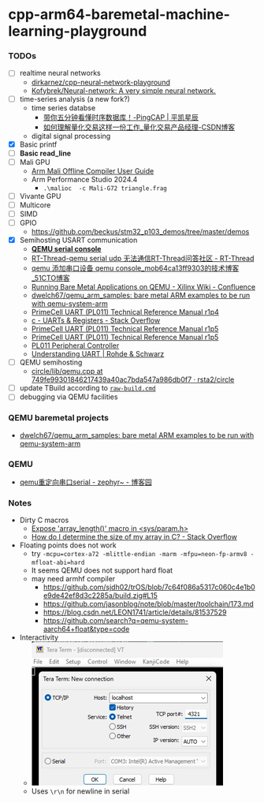 cpp-arm64-baremetal-machine-learning-playground
===============================================
### TODOs
- [ ] realtime neural networks
  - [dirkarnez/cpp-neural-network-playground](https://github.com/dirkarnez/cpp-neural-network-playground)
  - [Kofybrek/Neural-network: A very simple neural network.](https://github.com/Kofybrek/Neural-network)
- [ ] time-series analysis (a new fork?)
  - time series databse
    - [带你五分钟看懂时序数据库！-PingCAP | 平凯星辰](https://cn.pingcap.com/article/post/2900.html)
    - [如何理解量化交易这样一份工作_量化交易产品经理-CSDN博客](https://blog.csdn.net/The_Time_Runner/article/details/104688850)
  - digital signal processing
- [x] Basic printf
- [ ] **Basic read_line**
- [ ] Mali GPU
  - [Arm Mali Offline Compiler User Guide](https://developer.arm.com/documentation/101863/0805/Using-Mali-Offline-Compiler/Compiling-OpenGL-ES-shaders?lang=en)
  - Arm Performance Studio 2024.4
    - `.\malioc  -c Mali-G72 triangle.frag`
- [ ] Vivante GPU
- [ ] Multicore
- [ ] SIMD
- [ ] GPIO
  - https://github.com/beckus/stm32_p103_demos/tree/master/demos
- [x] Semihosting USART communication
  - [**QEMU serial console**](https://www.uni-koeln.de/~pbogusze/posts/QEMU_serial_console.html)
  - [RT-Thread-qemu serial udp 无法通信RT-Thread问答社区 - RT-Thread](https://club.rt-thread.org/ask/question/ba9e73756a98ca4a.html)
  - [qemu 添加串口设备 qemu console_mob64ca13ff9303的技术博客_51CTO博客](https://blog.51cto.com/u_16213613/10599763)
  - [Running Bare Metal Applications on QEMU - Xilinx Wiki - Confluence](https://xilinx-wiki.atlassian.net/wiki/spaces/A/pages/821854273/Running+Bare+Metal+Applications+on+QEMU)
  - [dwelch67/qemu_arm_samples: bare metal ARM examples to be run with qemu-system-arm](https://github.com/dwelch67/qemu_arm_samples)
  - [PrimeCell UART (PL011) Technical Reference Manual r1p4](https://developer.arm.com/documentation/ddi0183/f/programmer-s-model/register-descriptions/flag-register--uartfr)
  - [c - UARTs & Registers - Stack Overflow](https://stackoverflow.com/questions/53714570/uarts-registers)
  - [PrimeCell UART (PL011) Technical Reference Manual r1p5](https://developer.arm.com/documentation/ddi0183/g/)
  - [PrimeCell UART (PL011) Technical Reference Manual r1p5](https://developer.arm.com/documentation/ddi0183/latest/)
  - [PL011 Peripheral Controller](https://developer.arm.com/Processors/PL011)
  - [Understanding UART | Rohde & Schwarz](https://www.rohde-schwarz.com/hk/products/test-and-measurement/essentials-test-equipment/digital-oscilloscopes/understanding-uart_254524.html)
- [ ] QEMU semihosting
  - [circle/lib/qemu.cpp at 749fe99301846217439a40ac7bda547a986db0f7 · rsta2/circle](https://github.com/rsta2/circle/blob/749fe99301846217439a40ac7bda547a986db0f7/lib/qemu.cpp#L34)
- [ ] update TBuild according to [`raw-build.cmd`](./raw-build.cmd)
- [ ] debugging via QEMU facilities

### QEMU baremetal projects
- [dwelch67/qemu_arm_samples: bare metal ARM examples to be run with qemu-system-arm](https://github.com/dwelch67/qemu_arm_samples)

### QEMU
- [qemu重定向串口serial - zephyr~ - 博客园](https://www.cnblogs.com/lvzh/p/17999381)

### Notes
- Dirty C macros
  - [Expose 'array_length()' macro in <sys/param.h>](https://gcc.gnu.org/pipermail/libstdc++/2020-September/051046.html)
  - [How do I determine the size of my array in C? - Stack Overflow](https://stackoverflow.com/questions/37538/how-do-i-determine-the-size-of-my-array-in-c)
- Floating points does not work
  - try `-mcpu=cortex-a72 -mlittle-endian -marm -mfpu=neon-fp-armv8 -mfloat-abi=hard`
  - It seems QEMU does not support hard float
  - may need armhf compiler
    - https://github.com/sjdh02/trOS/blob/7c64f086a5317c060c4e1b0e9de42ef8d3c2285a/build.zig#L15
    - https://github.com/jasonblog/note/blob/master/toolchain/173.md
    - https://blog.csdn.net/LEON1741/article/details/81537529
    - https://github.com/search?q=qemu-system-aarch64+float&type=code
- Interactivity
  - ![](./docs/teraterm.jpg)
  - Uses `\r\n` for newline in serial
